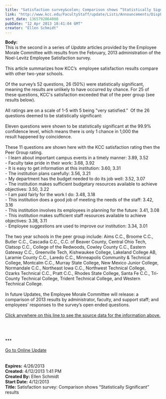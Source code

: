 ```yaml
---
title: "Satisfaction survey&colon; Comparison shows “Statistically Significant” results"
link: "http://www.kcc.edu/FacultyStaff/update/Lists/Announcements/DispForm.aspx?ID=1075"
sort_date: 1365792064000
pubDate: "12 Apr 2013 18:41:04 GMT"
creator: "Ellen Schmidt"
---
```


<div><b>Body:</b> <div class="ExternalClassF38F34C3395E47A69B9AD1205A08A596">
<div>This is the second in a series of <em>Update </em>articles provided by the Employee Morale Committee with results from the February, 2013 administration of the Noel-Levitz Employee Satisfaction survey.</div>
<div> </div>
<div>This article summarizes how KCC’s  employee satisfaction results compare with other two-year schools. </div>
<div> </div>
<div>Of the survey’s 52 questions, 26 (50%) were statistically significant, meaning the results are unlikely to have occurred by chance. For 25 of these questions, KCC's satisfaction exceeded that of the peer group (see results below).</div>
<div><br />All ratings are on a scale of 1-5 with 5 being &quot;very satisfied.”  Of the 26 questions deemed to be statistically significant: </div>
<div><br />Eleven questions were shown to be statistically significant at the 99.9% confidence level, which means there is only 1 chance in 1,000 the result happened by coincidence.<br /> <br />These 11 questions are shown here with the KCC satisfaction rating then the Peer Group rating.<br />- I learn about important campus events in a timely manner: 3.89, 3.52<br />- Faculty take pride in their work: 3.68, 3.92<br />- It is easy to get information at this institution: 3.60, 3.31<br />- The institution plans carefully: 3.56, 3.21<br />- My department has the budget needed to do its job well: 3.52, 3.07<br />- The institution makes sufficient budgetary resources available to achieve objectives: 3.50, 3.22<br />- I am paid fairly for the work I do: 3.48, 3.18<br />- This institution does a good job of meeting the needs of the staff: 3.42, 3.16<br />- This institution involves its employees in planning for the future: 3.41, 3.08<br />- This institution makes sufficient staff resources available to achieve objectives: 3.38, 3.11<br />- Employee suggestions are used to improve our institution: 3.34, 3.01</div>
<div> </div>
<div>The two year schools in the peer group include: Aims C.C., Broome C.C., Butler C.C., Cascadia C.C., C.C. of Beaver County, Central Ohio Tech, Clatsop C.C., College of the Redwoods, Cowley County C.C., Eastern Gateway C.C., Greenville Tech, Kishwaukee College, Lakeland College AB, Laramie County C.C., Laredo C.C., Minneapolis Community &amp; Technical College, Montcalm C.C., Murray State College, New Mexico Junior College, Normandale C.C., Northeast Iowa C.C., Northwest Technical College, Ozarks Technical C.C., Pratt C.C., Rhodes State College, Santa Fe C.C., Tri-County Technical College, Trident Technical College, and Western Technical College.<br />  <br />In future Updates, the Employee Morale Committee will release: a comparison of 2013 results by administrator, faculty, and support staff; and employees’ responses to the survey’s open ended questions.</div>
<div> </div>
<div><a href="/Community/Collegeinfo/ie/ir/databook/Documents/Cat_4_2013_Employee_Satisfaction_SurveyComparision.pdf">Click anywhere on this line to see the source data for the information above. </a><a href="/Community/Collegeinfo/ie/ir/databook/Documents/Cat_4_2013_Employee_Satisfaction_SurveyComparision.pdf."></a></div>
<div> </div>
<div> </div>
<div> </div>
<div>
<p>***</p>
<div>
<div>
<div>
<div>
<div>
<div>
<div>
<div><a href="/FacultyStaff/update/Pages/dailyupdate.aspx">Go to Online Update</a></div>
<div> </div></div></div></div></div><br /></div></div></div></div></div></div>
<div><b>Expires:</b> 4/26/2013</div>
<div><b>Created:</b> 4/12/2013 1:41 PM</div>
<div><b>Created By:</b> Ellen Schmidt</div>
<div><b>Start Date:</b> 4/12/2013</div>
<div><b>Title:</b> Satisfaction survey: Comparison shows “Statistically Significant” results</div>
